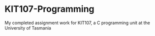 # KIT107-Programming
My completed assignment work for KIT107, a C programming unit at the University of Tasmania
